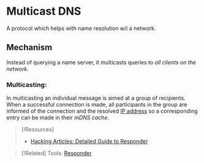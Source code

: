 
# Multicast DNS
A protocol which helps with name resolution w/i a network.
## Mechanism
Instead of querying a name server, it multicasts queries to *all clients on the network.*
### Multicasting:
In multicasting an individual message is aimed at a group of recipients. When a successful connection is made, all participants in the group are informed of the connection and the resolved [IP address](networking/OSI/IP-addresses.md) so a corresponding entry can be made in their *mDNS cache*.

> [!Resources]
> - [Hacking Articles: Detailed Guide to Responder](https://www.hackingarticles.in/a-detailed-guide-on-responder-llmnr-poisoning/)

> [!Related]
> Tools: [Responder](/cybersecurity/tools/responder.md)

